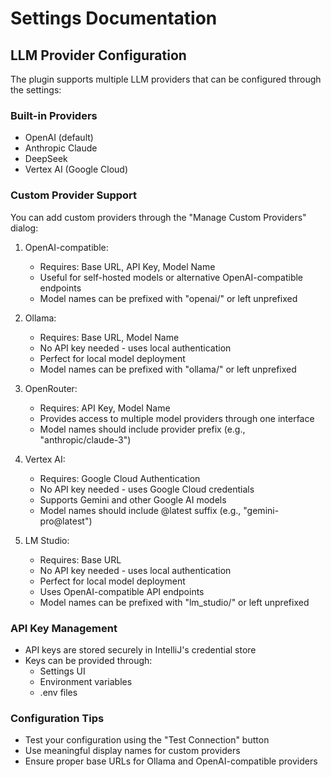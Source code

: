 # Settings Documentation

## LLM Provider Configuration

The plugin supports multiple LLM providers that can be configured through the settings:

### Built-in Providers
- OpenAI (default)
- Anthropic Claude
- DeepSeek
- Vertex AI (Google Cloud)

### Custom Provider Support
You can add custom providers through the "Manage Custom Providers" dialog:

1. OpenAI-compatible:
   - Requires: Base URL, API Key, Model Name
   - Useful for self-hosted models or alternative OpenAI-compatible endpoints
   - Model names can be prefixed with "openai/" or left unprefixed

2. Ollama:
   - Requires: Base URL, Model Name
   - No API key needed - uses local authentication
   - Perfect for local model deployment
   - Model names can be prefixed with "ollama/" or left unprefixed

3. OpenRouter:
   - Requires: API Key, Model Name
   - Provides access to multiple model providers through one interface
   - Model names should include provider prefix (e.g., "anthropic/claude-3")

4. Vertex AI:
   - Requires: Google Cloud Authentication
   - No API key needed - uses Google Cloud credentials
   - Supports Gemini and other Google AI models
   - Model names should include @latest suffix (e.g., "gemini-pro@latest")

5. LM Studio:
   - Requires: Base URL
   - No API key needed - uses local authentication
   - Perfect for local model deployment
   - Uses OpenAI-compatible API endpoints
   - Model names can be prefixed with "lm_studio/" or left unprefixed

### API Key Management
- API keys are stored securely in IntelliJ's credential store
- Keys can be provided through:
  - Settings UI
  - Environment variables
  - .env files

### Configuration Tips
- Test your configuration using the "Test Connection" button
- Use meaningful display names for custom providers
- Ensure proper base URLs for Ollama and OpenAI-compatible providers
